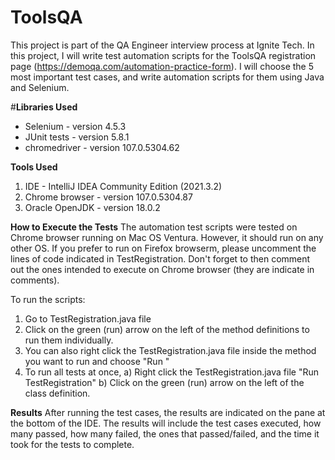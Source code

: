 # ToolsQA
This project is part of the QA Engineer interview process at Ignite Tech.
In this project, I will write test automation scripts for the ToolsQA registration page (https://demoqa.com/automation-practice-form). 
I will choose the 5 most important test cases, and write automation scripts for them using Java and Selenium.

#**Libraries Used**
* Selenium - version 4.5.3
* JUnit tests - version 5.8.1
* chromedriver - version 107.0.5304.62

**Tools Used**
1. IDE - IntelliJ IDEA Community Edition (2021.3.2)
2. Chrome browser - version 107.0.5304.87
3. Oracle OpenJDK - version 18.0.2

**How to Execute the Tests**
The automation test scripts were tested on Chrome browser running on Mac OS Ventura. However, it should run on any other OS.
If you prefer to run on Firefox browserm, please uncomment the lines of code indicated in TestRegistration. Don't forget to then comment out the ones intended to execute on Chrome browser (they are indicate in comments).

To run the scripts:
1. Go to TestRegistration.java file
2. Click on the green (run) arrow on the left of the method definitions to run them individually.
3. You can also right click the TestRegistration.java file inside the method you want to run and choose "Run <method name>"
4. To run all tests at once, 
    a) Right click the TestRegistration.java file "Run TestRegistration"
    b) Click on the green (run) arrow on the left of the class definition.

  
****Results****
After running the test cases, the results are indicated on the pane at the bottom of the IDE.
The results will include the test cases executed, how many passed, how many failed, the ones that passed/failed, and the time it took for the tests to complete.
